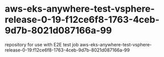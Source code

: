 # aws-eks-anywhere-test-vsphere-release-0-19-f12ce6f8-1763-4ceb-9d7b-8021d087166a-99
repository for use with E2E test job aws-eks-anywhere-test-vsphere-release-0-19:f12ce6f8-1763-4ceb-9d7b-8021d087166a-99
